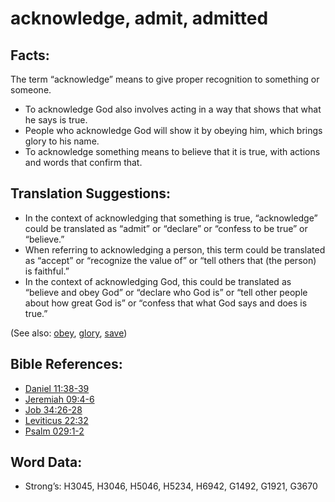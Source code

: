 # acknowledge, admit, admitted

## Facts:

The term “acknowledge” means to give proper recognition to something or someone.

* To acknowledge God also involves acting in a way that shows that what he says is true.
* People who acknowledge God will show it by obeying him, which brings glory to his name.
* To acknowledge something means to believe that it is true, with actions and words that confirm that.

## Translation Suggestions:

* In the context of acknowledging that something is true, “acknowledge” could be translated as “admit” or “declare” or “confess to be true” or “believe.”
* When referring to acknowledging a person, this term could be translated as “accept” or “recognize the value of” or “tell others that (the person) is faithful.”
* In the context of acknowledging God, this could be translated as “believe and obey God” or “declare who God is” or “tell other people about how great God is” or “confess that what God says and does is true.”

(See also: [obey](../other/obey.md), [glory](../kt/glory.md), [save](../kt/save.md))

## Bible References:

* [Daniel 11:38-39](rc://en/tn/help/dan/11/38)
* [Jeremiah 09:4-6](rc://en/tn/help/jer/09/04)
* [Job 34:26-28](rc://en/tn/help/job/34/26)
* [Leviticus 22:32](rc://en/tn/help/lev/22/32)
* [Psalm 029:1-2](rc://en/tn/help/psa/029/001)

## Word Data:

* Strong’s: H3045, H3046, H5046, H5234, H6942, G1492, G1921, G3670
